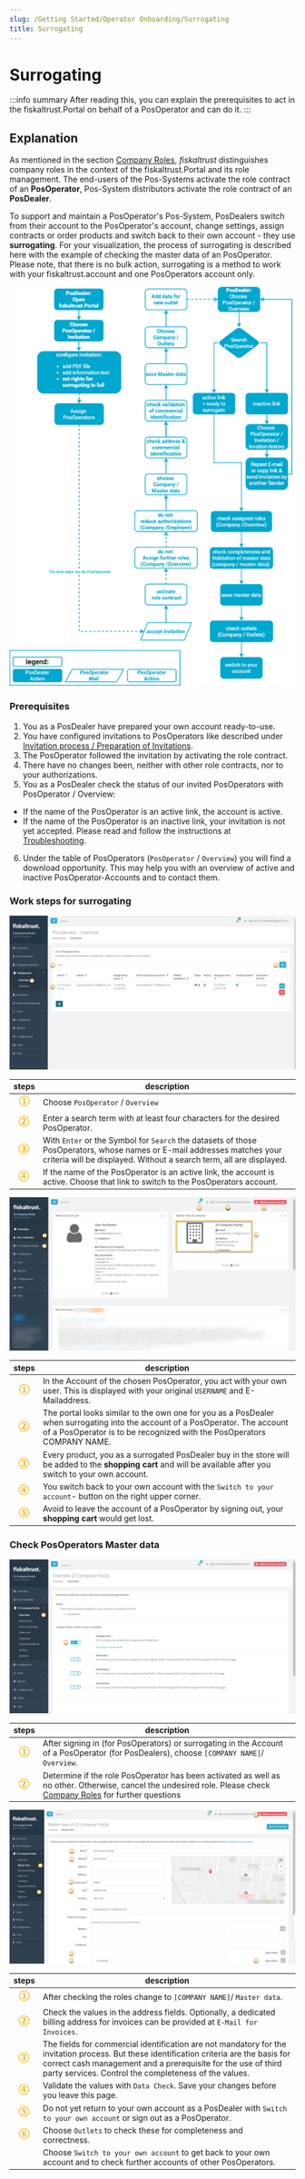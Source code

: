 ```yaml
---
slug: /Getting Started/Operator Onboarding/Surrogating
title: Surrogating
---
```

# Surrogating

:::info summary
After reading this, you can explain the prerequisites to act in the fiskaltrust.Portal on behalf of a PosOperator and can do it.
:::

## Explanation

As mentioned in the section [Company Roles](../Company%20Roles), _fiskaltrust_ distinguishes company roles in the context of the fiskaltrust.Portal and its role management. The end-users of the Pos-Systems activate the role contract of an **PosOperator**, Pos-System distributors activate the role contract of an **PosDealer**.

To support and maintain a PosOperator's Pos-System, PosDealers switch from their account to the PosOperator's account, change settings, assign contracts or order products and switch back to their own account - they use **surrogating**.
For your visualization, the process of surrogating is described here with the example of checking the master data of an PosOperator. Please note, that there is no bulk action, surrogating is a method to work with your fiskaltrust.account and one PosOperators account only.

![overview surrogating accounts](images/1-overview-surrogating-accounts.png "overview surrogating accounts")

### Prerequisites

1. You as a PosDealer have prepared your own account ready-to-use.
2. You have configured invitations to PosOperators like described under [Invitation process / Preparation of Invitations](Invitation%20process/#preparation-of-invitations).
3. The PosOperator followed the invitation by activating the role contract.
4. There have no changes been, neither with other role contracts, nor to your authorizations.
5. You as a PosDealer check the status of our invited PosOperators with PosOperator / Overview:

* If the name of the PosOperator is an active link, the account is active.
* If the name of the PosOperator is an inactive link, your invitation is not yet accepted. Please read and follow the instructions at [Troubleshooting](Invitation%20process#troubleshooting).

6. Under the table of PosOperators (`PosOperator` / `Overview`) you will find a download opportunity. This may help you with an overview of active and inactive PosOperator-Accounts and to contact them.  

### Work steps for surrogating

![surrogating accounts](images/2-surrogating-accounts.png "surrogating accounts")

| steps | description                                                                                                                |
|:----------------------:|-------------------------------------------------------------------------------------------------------------------------------------|
|![Number 1](images/Numbers/circle-1o.png) |Choose `PosOperator` / `Overview`  |
|![Number 2](images/Numbers/circle-2o.png) |Enter a search term with at least four characters for the desired PosOperator.  |
|![Number 3](images/Numbers/circle-3o.png) |With `Enter` or the Symbol for `Search` the datasets of those PosOperators, whose names or E-mail addresses matches your criteria will be displayed. Without a search term, all are displayed.  |
|![Number 4](images/Numbers/circle-4o.png) |If the name of the PosOperator is an active link, the account is active. Choose that link to switch to the PosOperators account.  |

![surrogating accounts](images/3-surrogating-accounts.png "surrogating accounts")

| steps | description                                                                                                                |
|:----------------------:|-------------------------------------------------------------------------------------------------------------------------------------|
|![Number 1](images/Numbers/circle-1o.png) |In the Account of the chosen PosOperator, you act with your own user. This is displayed with your original `USERNAME` and E-Mailaddress.  |
|![Number 2](images/Numbers/circle-2o.png) |The portal looks similar to the own one for you as a PosDealer when surrogating into the account of a PosOperator. The account of a PosOperator is to be recognized with the PosOperators COMPANY NAME. |
|![Number 3](images/Numbers/circle-3o.png) |Every product, you as a surrogated PosDealer buy in the store will be added to the **shopping cart** and will be available after you switch to your own account.   |
|![Number 4](images/Numbers/circle-4o.png) |You switch back to your own account with the `Switch to your account`- button on the right upper corner.   |
|![Number 5](images/Numbers/circle-5o.png) |Avoid to leave the account of a PosOperator by signing out, your **shopping cart** would get lost.   |

### Check PosOperators Master data

![surrogating accounts](images/5-surrogating-accounts.png "surrogating accounts")

| steps | description                                                                                                                |
|:----------------------:|-------------------------------------------------------------------------------------------------------------------------------------|
|![Number 1](images/Numbers/circle-1o.png) |After signing in (for PosOperators) or surrogating in the Account of a PosOperator (for PosDealers), choose `[COMPANY NAME]`/ `Overview`.  |
|![Number 2](images/Numbers/circle-2o.png) |Determine if the role PosOperator has been activated as well as no other. Otherwise, cancel the undesired role. Please check [Company Roles](../Company%20Roles) for further questions |

![surrogating accounts](images/6-surrogating-accounts.png "surrogating accounts")

| steps | description                                                                                                                |
|:----------------------:|-------------------------------------------------------------------------------------------------------------------------------------|
|![Number 1](images/Numbers/circle-1o.png) |After checking the roles change to `[COMPANY NAME]`/ `Master data`.  |
|![Number 2](images/Numbers/circle-2o.png) |Check the values in the address fields. Optionally, a dedicated billing address for invoices can be provided at `E-Mail for Invoices`. |
|![Number 3](images/Numbers/circle-3o.png) |The fields for commercial identification are not mandatory for the invitation process. But these identification criteria are the basis for correct cash management and a prerequisite for the use of third party services. Control the completeness of the values.|
|![Number 4](images/Numbers/circle-4o.png) |Validate the values with `Data Check`. Save your changes before you leave this page.  |
|![Number 5](images/Numbers/circle-5o.png) |Do not yet return to your own account as a PosDealer with `Switch to your own account` or sign out as a PosOperator. |
|![Number 6](images/Numbers/circle-6o.png) |Choose `Outlets` to check these for completeness and correctness. |
|  |Choose `Switch to your own account` to get back to your own account and to check further accounts of other PosOperators. |

